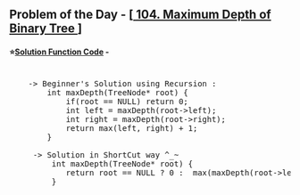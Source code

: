 ## Problem of the Day - [<a href="https://leetcode.com/problems/maximum-depth-of-binary-tree/description/"> 104. Maximum Depth of Binary Tree </a>]


#### ⭐<ins>Solution Function Code</ins> -
<pre>

    -> Beginner's Solution using Recursion :
        int maxDepth(TreeNode* root) {
            if(root == NULL) return 0;
            int left = maxDepth(root->left);
            int right = maxDepth(root->right);
            return max(left, right) + 1;
        }
        
     -> Solution in ShortCut way ^_~
         int maxDepth(TreeNode* root) {
            return root == NULL ? 0 :  max(maxDepth(root->left),  maxDepth(root->right) ) + 1;
         }
</pre>
